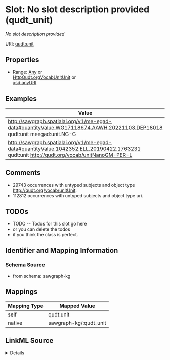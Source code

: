 

# Slot: No slot description provided (qudt_unit)


_No slot description provided_





URI: [qudt:unit](http://qudt.org/schema/qudt/unit)



<!-- no inheritance hierarchy -->








## Properties

* Range: [Any](../classes/Any.md)&nbsp;or&nbsp;<br />[HttpQudt.orgVocabUnitUnit](../classes/HttpQudt.orgVocabUnitUnit.md)&nbsp;or&nbsp;<br />[xsd:anyURI](http://www.w3.org/2001/XMLSchema#anyURI)






## Examples

| Value |
| --- |
| http://sawgraph.spatialai.org/v1/me-egad-data#quantityValue.WG17118674.AAWH.20221103.DEP18018 qudt:unit meegad:unit.NG-G |
| http://sawgraph.spatialai.org/v1/me-egad-data#quantityValue.1042352.ELL.20190422.1763231 qudt:unit http://qudt.org/vocab/unitNanoGM-PER-L |

## Comments

* 29743 occurrences with untyped subjects and object type http://qudt.org/vocab/unitUnit.
* 112812 occurrences with untyped subjects and object type uri.

## TODOs

* TODO -- Todos for this slot go here
* or you can delete the todos
* if you think the class is perfect.

## Identifier and Mapping Information







### Schema Source


* from schema: sawgraph-kg




## Mappings

| Mapping Type | Mapped Value |
| ---  | ---  |
| self | qudt:unit |
| native | sawgraph-kg/:qudt_unit |




## LinkML Source

<details>
```yaml
name: qudt_unit
description: No slot description provided
title: No slot description provided
todos:
- TODO -- Todos for this slot go here
- or you can delete the todos
- if you think the class is perfect.
comments:
- 29743 occurrences with untyped subjects and object type http://qudt.org/vocab/unitUnit.
- 112812 occurrences with untyped subjects and object type uri.
examples:
- value: http://sawgraph.spatialai.org/v1/me-egad-data#quantityValue.WG17118674.AAWH.20221103.DEP18018
    qudt:unit meegad:unit.NG-G
- value: http://sawgraph.spatialai.org/v1/me-egad-data#quantityValue.1042352.ELL.20190422.1763231
    qudt:unit http://qudt.org/vocab/unitNanoGM-PER-L
from_schema: sawgraph-kg
rank: 1000
slot_uri: qudt:unit
alias: qudt_unit
range: Any
any_of:
- range: http___qudt.org_vocab_unitUnit
- range: uri

```
</details>